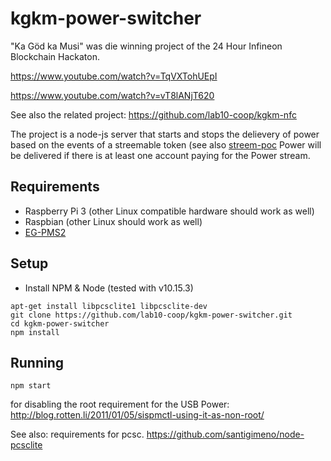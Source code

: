 # kgkm-power-switcher

"Ka Göd ka Musi" was die winning project of the 24 Hour Infineon Blockchain Hackaton.

https://www.youtube.com/watch?v=TqVXTohUEpI

https://www.youtube.com/watch?v=vT8lANjT620

See also the related project: https://github.com/lab10-coop/kgkm-nfc

The project is a node-js server that starts and stops the delievery of power based on the events of a streemable token (see also [streem-poc](https://github.com/lab10-coop/streem-poc)
Power will be delivered if there is at least one account paying for the Power stream.


## Requirements

- Raspberry Pi 3 (other Linux compatible hardware should work as well)
- Raspbian (other Linux should work as well)
- [EG-PMS2](https://energenie.com/item.aspx?id=7415)

## Setup
- Install NPM & Node (tested with v10.15.3)

```
apt-get install libpcsclite1 libpcsclite-dev
git clone https://github.com/lab10-coop/kgkm-power-switcher.git
cd kgkm-power-switcher
npm install
```

## Running
```
npm start
```


for disabling the root requirement for the USB Power:
http://blog.rotten.li/2011/01/05/sispmctl-using-it-as-non-root/


See also: requirements for pcsc. https://github.com/santigimeno/node-pcsclite
